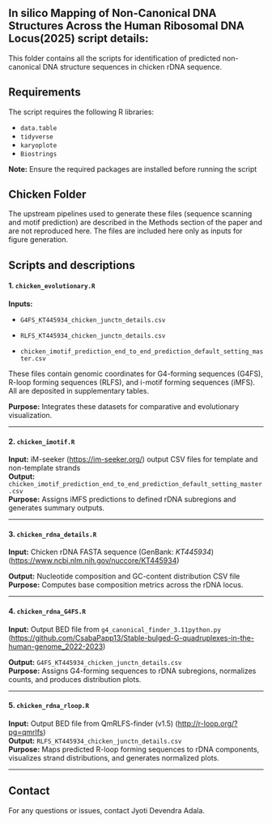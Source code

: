 
## In silico Mapping of Non-Canonical DNA Structures Across the Human Ribosomal DNA Locus(2025) script details:

This folder contains all the scripts for identification of predicted non-canonical DNA structure sequences in chicken rDNA sequence.



## Requirements

The script requires the following R libraries:
 - `data.table`
 - `tidyverse`
 - `karyoplote`
 - `Biostrings`
 

**Note:** Ensure the required packages are installed before running the script 


## Chicken Folder

The upstream pipelines used to generate these files (sequence scanning and motif prediction) are described in the Methods section of the paper and are not reproduced here. The files are included here only as inputs for figure generation.


## Scripts and descriptions

#### 1. `chicken_evolutionary.R`
**Inputs:**

- `G4FS_KT445934_chicken_junctn_details.csv`

- `RLFS_KT445934_chicken_junctn_details.csv`

- `chicken_imotif_prediction_end_to_end_prediction_default_setting_master.csv`

These files contain genomic coordinates for G4-forming sequences (G4FS), R-loop forming sequences (RLFS), and i-motif forming sequences (iMFS). All are deposited in supplementary tables.

**Purpose:** Integrates these datasets for comparative and evolutionary visualization.

---

#### 2. `chicken_imotif.R`
**Input:** iM-seeker (https://im-seeker.org/) output CSV files for template and non-template strands  
**Output:** `chicken_imotif_prediction_end_to_end_prediction_default_setting_master.csv`  
**Purpose:** Assigns iMFS predictions to defined rDNA subregions and generates summary outputs.

---

#### 3. `chicken_rdna_details.R`
**Input:** Chicken rDNA FASTA sequence (GenBank: *KT445934*)(https://www.ncbi.nlm.nih.gov/nuccore/KT445934)

**Output:** Nucleotide composition and GC-content distribution CSV file  
**Purpose:** Computes base composition metrics across the rDNA locus.

---

#### 4. `chicken_rdna_G4FS.R`
**Input:** Output BED file from `g4_canonical_finder_3.11python.py` (https://github.com/CsabaPapp13/Stable-bulged-G-quadruplexes-in-the-human-genome_2022-2023)

**Output:** `G4FS_KT445934_chicken_junctn_details.csv`  
**Purpose:** Assigns G4-forming sequences to rDNA subregions, normalizes counts, and produces distribution plots.

---

#### 5. `chicken_rdna_rloop.R`
**Input:** Output BED file from QmRLFS-finder (v1.5) (http://r-loop.org/?pg=qmrlfs)  
**Output:** `RLFS_KT445934_chicken_junctn_details.csv`  
**Purpose:** Maps predicted R-loop forming sequences to rDNA components, visualizes strand distributions, and generates normalized plots.

---


## Contact

For any questions or issues, contact Jyoti Devendra Adala.
